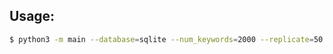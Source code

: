 ## Usage:

```bash
$ python3 -m main --database=sqlite --num_keywords=2000 --replicate=50 --keylength=8
```
